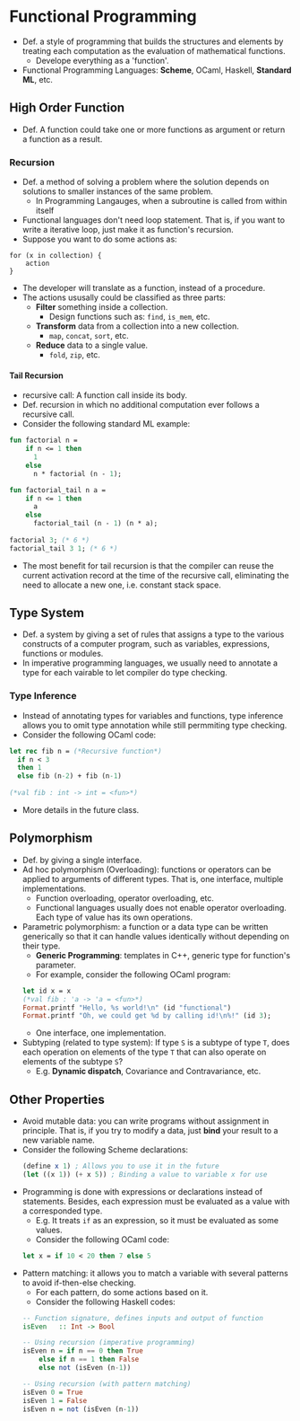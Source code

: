 # Functional Programming
- Def. a style of programming that builds the structures and elements by treating each computation as the evaluation of mathematical functions.
	- Develope everything as a 'function'.
- Functional Programming Languages: **Scheme**, OCaml, Haskell, **Standard ML**, etc.

## High Order Function
- Def. A function could take one or more functions as argument or return a function as a result.
### Recursion
- Def. a method of solving a problem where the solution depends on solutions to smaller instances of the same problem.
	- In Programming Langauges, when a subroutine is called from within itself
- Functional languages don't need loop statement. That is, if you want to write a iterative loop, just make it as function's recursion.
- Suppose you want to do some actions as:
```
for (x in collection) {
	action
}
```
- The developer will translate as a function, instead of a procedure.
- The actions ususally could be classified as three parts:
	- **Filter** something inside a collection.
		- Design functions such as: `find`, `is_mem`, etc.
	- **Transform** data from a collection into a new collection.
		- `map`, `concat`, `sort`, etc.
	- **Reduce** data to a single value.
		-  `fold`, `zip`, etc.
#### Tail Recursion
- recursive call: A function call inside its body.
- Def. recursion in which no additional computation ever follows a recursive call.
- Consider the following standard ML example:
```sml
fun factorial n =
    if n <= 1 then
      1
    else
      n * factorial (n - 1);

fun factorial_tail n a =
    if n <= 1 then
      a
    else
      factorial_tail (n - 1) (n * a);
      
factorial 3; (* 6 *)
factorial_tail 3 1; (* 6 *)
```
- The most benefit for tail recursion is that the compiler can reuse the current activation record at the time of the recursive call, eliminating the need to allocate a new one, i.e. constant stack space.

## Type System
- Def. a system by giving a set of rules that assigns a type to the various constructs of a computer program, such as variables, expressions, functions or modules.
- In imperative programming languages, we usually need to annotate a type for each vairable to let compiler do type checking.

### Type Inference
- Instead of annotating types for variables and functions, type inference allows you to omit type annotation while still permmiting type checking.
- Consider the following OCaml code:
```ocaml
let rec fib n = (*Recursive function*)
  if n < 3 
  then 1 
  else fib (n-2) + fib (n-1)
    
(*val fib : int -> int = <fun>*)
```
- More details in the future class.

## Polymorphism
- Def. by giving a single interface.
- Ad hoc polymorphism (Overloading): functions or operators can be applied to arguments of different types. That is, one interface, multiple implementations.
	- Function overloading, operator overloading, etc.
	- Functional languages usually does not enable operator overloading. Each type of value has its own operations.
- Parametric polymorphism: a function or a data type can be written generically so that it can handle values identically without depending on their type.
	- **Generic Programming**: templates in C++, generic type for function's parameter.
	- For example, consider the following OCaml program:
	```OCaml
	let id x = x
	(*val fib : 'a -> 'a = <fun>*)
	Format.printf "Hello, %s world!\n" (id "functional")
	Format.printf "Oh, we could get %d by calling id!\n%!" (id 3);
	```
	- One interface, one implementation.
- Subtyping (related to type system): If type `S` is a subtype of type `T`, does each operation on elements of the type `T` that can also operate on elements of the subtype `S`?
	- E.g. **Dynamic dispatch**, Covariance and Contravariance, etc.

## Other Properties

- Avoid mutable data: you can write programs without assignment in principle. That is, if you try to modify a data, just **bind** your result to a new variable name.
- Consider the following Scheme declarations:
	```scheme
	(define x 1) ; Allows you to use it in the future
	(let ((x 1)) (+ x 5)) ; Binding a value to variable x for use
	```
- Programming is done with expressions or declarations instead of statements. Besides, each expression must be evaluated as a value with a corresponded type.
	- E.g. It treats `if` as an expression, so it must be evaluated as some values.
	- Consider the following OCaml code:
	```ocaml
	let x = if 10 < 20 then 7 else 5
	```
- Pattern matching: it allows you to match a variable with several patterns to avoid if-then-else checking.
	- For each pattern, do some actions based on it.
	- Consider the following Haskell codes:
	```Haskell
	-- Function signature, defines inputs and output of function
	isEven   :: Int -> Bool 
	
	-- Using recursion (imperative programming)
	isEven n = if n == 0 then True 
		else if n == 1 then False 
		else not (isEven (n-1))
	
	-- Using recursion (with pattern matching)
	isEven 0 = True
	isEven 1 = False
	isEven n = not (isEven (n-1))
	```
